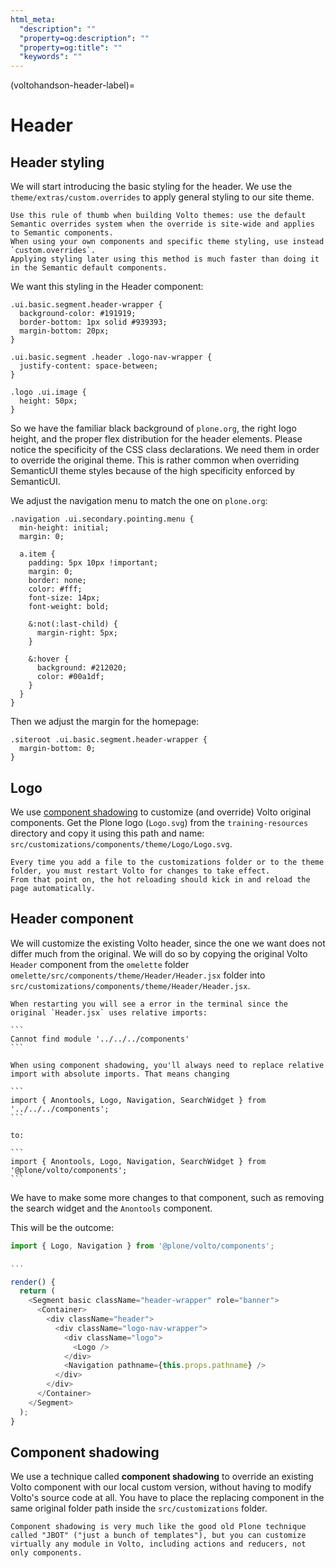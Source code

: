 ```yaml
---
html_meta:
  "description": ""
  "property=og:description": ""
  "property=og:title": ""
  "keywords": ""
---
```


(voltohandson-header-label)=

# Header

## Header styling

We will start introducing the basic styling for the header.
We use the `theme/extras/custom.overrides` to apply general styling to our site theme.

```{note}
Use this rule of thumb when building Volto themes: use the default Semantic overrides system when the override is site-wide and applies to Semantic components.
When using your own components and specific theme styling, use instead `custom.overrides`.
Applying styling later using this method is much faster than doing it in the Semantic default components.
```

We want this styling in the Header component:

```less
.ui.basic.segment.header-wrapper {
  background-color: #191919;
  border-bottom: 1px solid #939393;
  margin-bottom: 20px;
}

.ui.basic.segment .header .logo-nav-wrapper {
  justify-content: space-between;
}

.logo .ui.image {
  height: 50px;
}
```

So we have the familiar black background of `plone.org`, the right logo height, and the proper flex distribution for the header elements.
Please notice the specificity of the CSS class declarations.
We need them in order to override the original theme.
This is rather common when overriding SemanticUI theme styles because of the high specificity enforced by SemanticUI.

We adjust the navigation menu to match the one on `plone.org`:

```less
.navigation .ui.secondary.pointing.menu {
  min-height: initial;
  margin: 0;

  a.item {
    padding: 5px 10px !important;
    margin: 0;
    border: none;
    color: #fff;
    font-size: 14px;
    font-weight: bold;

    &:not(:last-child) {
      margin-right: 5px;
    }

    &:hover {
      background: #212020;
      color: #00a1df;
    }
  }
}
```

Then we adjust the margin for the homepage:

```less
.siteroot .ui.basic.segment.header-wrapper {
  margin-bottom: 0;
}
```

## Logo

We use [component shadowing](#component-shadowing) to customize (and override) Volto original components.
Get the Plone logo (`Logo.svg`) from the `training-resources` directory and copy it using this path and name: `src/customizations/components/theme/Logo/Logo.svg`.

```{note}
Every time you add a file to the customizations folder or to the theme folder, you must restart Volto for changes to take effect.
From that point on, the hot reloading should kick in and reload the page automatically.
```

## Header component

We will customize the existing Volto header, since the one we want does not differ much from the original.
We will do so by copying the original Volto `Header` component from the `omelette` folder `omelette/src/components/theme/Header/Header.jsx` folder into `src/customizations/components/theme/Header/Header.jsx`.

````{warning}
When restarting you will see a error in the terminal since the original `Header.jsx` uses relative imports:

```
Cannot find module '../../../components'
```

When using component shadowing, you'll always need to replace relative import with absolute imports. That means changing

```
import { Anontools, Logo, Navigation, SearchWidget } from '../../../components';
```

to:

```
import { Anontools, Logo, Navigation, SearchWidget } from '@plone/volto/components';
```
````

We have to make some more changes to that component, such as removing the search widget and the `Anontools` component.

This will be the outcome:

```js
import { Logo, Navigation } from '@plone/volto/components';

...

render() {
  return (
    <Segment basic className="header-wrapper" role="banner">
      <Container>
        <div className="header">
          <div className="logo-nav-wrapper">
            <div className="logo">
              <Logo />
            </div>
            <Navigation pathname={this.props.pathname} />
          </div>
        </div>
      </Container>
    </Segment>
  );
}
```

## Component shadowing

We use a technique called **component shadowing** to override an existing Volto component with our local custom version, without having to modify Volto's source code at all.
You have to place the replacing component in the same original folder path inside the `src/customizations` folder.

```{note}
Component shadowing is very much like the good old Plone technique called "JBOT" ("just a bunch of templates"), but you can customize virtually any module in Volto, including actions and reducers, not only components.
```
